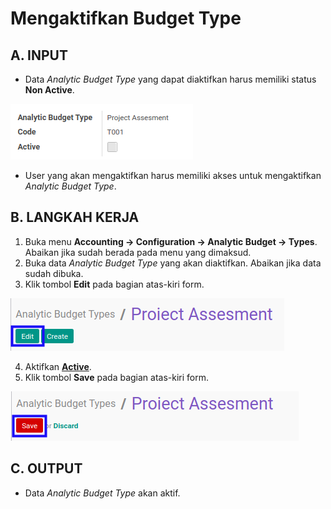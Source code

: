 # Mengaktifkan Budget Type

## A. INPUT

* Data *Analytic Budget Type* yang dapat diaktifkan harus memiliki status **Non Active**.

![](../../../img/budget-type-analytic/status-non-active.png)

* User yang akan mengaktifkan harus memiliki akses untuk mengaktifkan *Analytic Budget Type*.

## B. LANGKAH KERJA

1. Buka menu **Accounting -> Configuration -> Analytic Budget -> Types**. Abaikan jika sudah berada pada menu yang dimaksud.
2. Buka data *Analytic Budget Type* yang akan diaktifkan. Abaikan jika data sudah dibuka.
3. Klik tombol **Edit** pada bagian atas-kiri form.

![](../../../img/budget-type-analytic/tombol-edit.png)

4. Aktifkan **[Active](./penjelasan.md#field-header-active)**.
5. Klik tombol **Save** pada bagian atas-kiri form.

![](../../../img/budget-type-analytic/tombol-save-modifikasi.png)

## C. OUTPUT

* Data *Analytic Budget Type* akan aktif.
